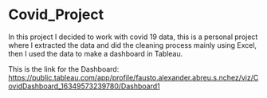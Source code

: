 # Covid_Project

In this project I decided to work with covid 19 data, this is a personal project where I extracted the data and did the cleaning process mainly using Excel, then I used the data to make a dashboard in Tableau.

This is the link for the Dashboard: https://public.tableau.com/app/profile/fausto.alexander.abreu.s.nchez/viz/CovidDashboard_16349573239780/Dashboard1
